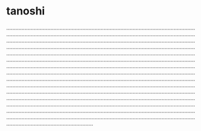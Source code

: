 # tanoshi
.............................................................................................................................................................................................................................................................................................................................................................................................................................................................................................................................................................................................................................................................................................................................................................................................................................................................................................................................................................................................................................................................................................................................................................................................................................................................................................................................................................................................................................................................................................................................................................................................................................................................................................................................................................................................................................................................................................................................................................................................